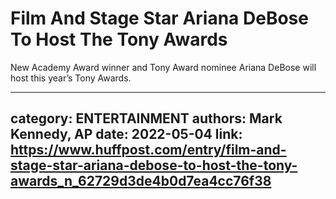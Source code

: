 # Film And Stage Star Ariana DeBose To Host The Tony Awards

New Academy Award winner and Tony Award nominee Ariana DeBose will host this year’s Tony Awards.

---
category: ENTERTAINMENT
authors: Mark Kennedy, AP
date: 2022-05-04
link: https://www.huffpost.com/entry/film-and-stage-star-ariana-debose-to-host-the-tony-awards_n_62729d3de4b0d7ea4cc76f38
---
